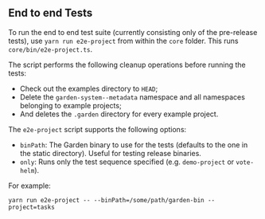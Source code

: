 ## End to end Tests

To run the end to end test suite (currently consisting only of the pre-release tests), use `yarn run e2e-project` from within the `core` folder. This runs `core/bin/e2e-project.ts`.

The script performs the following cleanup operations before running the tests:

* Check out the examples directory to `HEAD`;
* Delete the `garden-system--metadata` namespace and all namespaces belonging to example projects;
* And deletes the `.garden` directory for every example project.

The `e2e-project` script supports the following options:

* `binPath`: The Garden binary to use for the tests (defaults to the one in the static directory). Useful for testing release binaries.
* `only`: Runs only the test sequence specified (e.g. `demo-project` or `vote-helm`).

For example:
```
yarn run e2e-project -- --binPath=/some/path/garden-bin --project=tasks
```